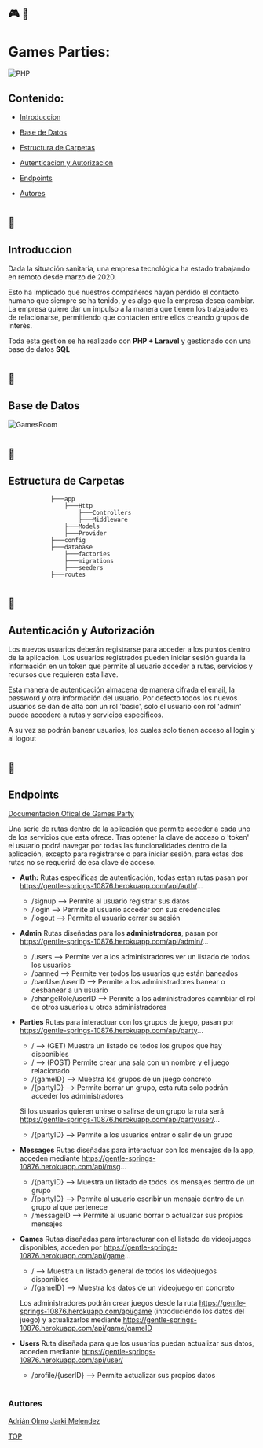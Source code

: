 ## :video_game: :tada:
# Games Parties:  
![PHP](https://img.shields.io/packagist/php-v/jarki7777/API_web_LFG)
## Contenido: 
- [Introduccion](#Introduccion)
- [Base de Datos](#Base-de-Datos)
- [Estructura de Carpetas](#Estructura-de-Carpetas)
- [Autenticacion y Autorizacion](#Autenticación-y-Autorización)
- [Endpoints](#Endpoints)
   
- [Autores](#Authors) 
#
## :memo:
## Introduccion
Dada la situación sanitaria, una empresa tecnológica ha estado trabajando en remoto desde marzo de 2020.

Esto ha implicado que nuestros compañeros hayan perdido el contacto humano que siempre se ha tenido, y es algo que la empresa desea cambiar.
La empresa quiere dar un impulso a la manera que tienen los trabajadores de relacionarse, permitiendo que contacten entre ellos creando grupos de interés.

Toda esta gestión se ha realizado con **PHP + Laravel** y gestionado con una base de datos **SQL**
#

## :closed_book:
## Base de Datos 
![GamesRoom](https://user-images.githubusercontent.com/76188418/118847249-d4078080-b8cd-11eb-8af1-10269a8b7476.png)


#

## :open_file_folder:
## Estructura de Carpetas 
                ├───app
                    ├───Http
                        ├───Controllers
                        ├───Middleware
                    ├───Models
                    ├───Provider
                ├───config
                ├───database
                    ├───factories
                    ├───migrations
                    ├───seeders
                ├───routes
#

## :closed_lock_with_key:
## Autenticación y Autorización 
Los nuevos usuarios deberán registrarse para acceder a los puntos dentro de la aplicación.
Los usuarios registrados pueden iniciar sesión guarda la información en un token que permite al usuario acceder a rutas, servicios y recursos que requieren esta llave.

Esta manera de autenticación almacena de manera cifrada el email, la password y otra información del usuario. Por defecto todos los nuevos usuarios se dan de alta con un rol
'basic', solo el usuario con rol 'admin' puede accedere a rutas y servicios especificos.

A su vez se podrán banear usuarios, los cuales solo tienen acceso al login y al logout
#

## :round_pushpin:
##  Endpoints

[Documentacion Ofical de Games Party](https://documenter.getpostman.com/view/14138566/TzRa5iLp)

Una serie de rutas dentro de la aplicación que permite acceder a cada uno de los servicios que esta ofrece. Tras optener la clave de acceso o 'token' el usuario podrá navegar por todas las funcionalidades dentro de la aplicación, excepto para registrarse o para iniciar sesión, para estas dos rutas no se requerirá de esa clave de acceso.

- **Auth:** Rutas especificas de autenticación, todas estan rutas pasan por https://gentle-springs-10876.herokuapp.com/api/auth/...
    - /signup --> Permite al usuario registrar sus datos 
    - /login --> Permite al usuario acceder con sus credenciales
    - /logout --> Permite al usuario cerrar su sesión
    
- **Admin** Rutas diseñadas para los **administradores**, pasan por https://gentle-springs-10876.herokuapp.com/api/admin/...
    - /users --> Permite ver a los administradores ver un listado de todos los usuarios
    - /banned --> Permite ver todos los usuarios que están baneados 
    - /banUser/userID --> Permite a los administradores banear o desbanear a un usuario
    - /changeRole/userID --> Permite a los administradores camnbiar el rol de otros usuarios u otros administradores

- **Parties** Rutas para interactuar con los grupos de juego, pasan por https://gentle-springs-10876.herokuapp.com/api/party...
    - / --> (GET) Muestra un listado de todos los grupos que hay disponibles 
    - / --> (POST) Permite crear una sala con un nombre y el juego relacionado
    - /{gameID} --> Muestra los grupos de un juego concreto
    - /{partyID} --> Permite borrar un grupo, esta ruta solo podrán acceder los administradores
    
    Si los usuarios quieren unirse o salirse de un grupo la ruta será https://gentle-springs-10876.herokuapp.com/api/partyuser/...
    - /{partyID} --> Permite a los usuarios entrar o salir de un grupo

- **Messages** Rutas diseñadas para interactuar con los mensajes de la app, acceden mediante https://gentle-springs-10876.herokuapp.com/api/msg...
    - /{partyID} --> Muestra un listado de todos los mensajes dentro de un grupo
    - /{partyID} --> Permite al usuario escribir un mensaje dentro de un grupo al que pertenece
    - /messageID --> Permite al usuario borrar o actualizar sus propios mensajes

- **Games** Rutas diseñadas para interacturar con el listado de videojuegos disponibles, acceden por https://gentle-springs-10876.herokuapp.com/api/game...
    - / --> Muestra un listado general de todos los videojuegos disponibles
    - /{gameID} --> Muestra los datos de un videojuego en concreto
    
    Los administradores podrán crear juegos desde la ruta https://gentle-springs-10876.herokuapp.com/api/game (introduciendo los datos del juego) y actualizarlos mediante https://gentle-springs-10876.herokuapp.com/api/game/gameID
    
- **Users** Ruta diseñada para que los usuarios puedan actualizar sus datos, acceden mediante https://gentle-springs-10876.herokuapp.com/api/user/
    - /profile/{userID} --> Permite actualizar sus propios datos
#

### Auttores
[Adrián Olmo](https://www.linkedin.com/in/adrian-olmo/)
[Jarki Melendez](https://www.linkedin.com/in/jarki-melendez/)


[TOP](#Contenido)
